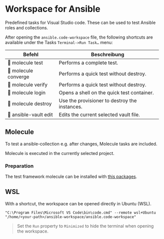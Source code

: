 # Workspace for Ansible

Predefined tasks for Visual Studio code. These can be used to test Ansible roles and collections.

After opening the `ansible.code-workspace` file, the following shortcuts are available under the Tasks `Terminal->Run Task…` menu:

| Befehl               | Beschreibung                                  |
| -------------------- | --------------------------------------------- |
| 🧬 molecule test      | Performs a complete test.                     |
| 🧬 molecule converge  | Performs a quick test without destroy.        |
| 🧬 molecule verify    | Performs a quick test without destroy.        |
| 🧬 molecule login     | Opens a shell on the quick test container.    |
| 🧬 molecule destroy   | Use the provisioner to destroy the instances. |
| 🔑 ansible-vault edit | Edits the current selected vault file.        |


## Molecule

To test a ansible-collection e.g. after changes, Molecule tasks are included.

Molecule is executed in the currently selected project.

### Preparation

The test framework molecule can be installed with [this packages](https://github.com/bec-galaxy/setup-molecule/blob/main/requirements.txt).

## WSL

With a shortcut, the workspace can be opened directly in Ubuntu (WSL).

```shell
"C:\Program Files\Microsoft VS Code\bin\code.cmd" --remote wsl+Ubuntu "/home/<your-path>/ansible-workspace/ansible.code-workspace"
```

> Set the `Run` property to `Minimized` to hide the terminal when opening the workspace.